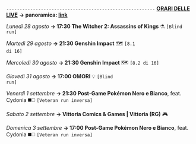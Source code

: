 <code>--------------------------------------------------------</code>
<b><u>ORARI DELLE LIVE</u></b>
<b>→ panoramica: <a href="https://trello.com/b/iKwdSGf3/sabaku">link</a></b>

<i>Lunedì 28 agosto</i>
<b>→ 17:30 The Witcher 2: Assassins of Kings</b> ⚗️ <code>[Blind run]</code>

<i>Martedì 29 agosto</i>
<b>→ 21:30 Genshin Impact</b> 🗺️ <code>[8.1 di 16]</code>

<i>Mercoledì 30 agosto</i>
<b>→ 21:30 Genshin Impact</b> 🗺️ <code>[8.2 di 16]</code>

<i>Giovedì 31 agosto</i>
<b>→ 17:00 OMORI</b> 💡 <code>[Blind run]</code> 

<i>Venerdì 1 settembre</i>
<b>→ 21:30 Post-Game Pokémon Nero e Bianco</b>, feat. Cydonia ◼️◻️ <code>[Veteran run inversa]</code>

<i>Sabato 2 settembre</i>
<b>→ Vittoria Comics & Games | Vittoria (RG)</b> 🎮

<i>Domenica 3 settembre</i>
<b>→ 17:00 Post-Game Pokémon Nero e Bianco</b>, feat. Cydonia ◼️◻️ <code>[Veteran run inversa]</code>
